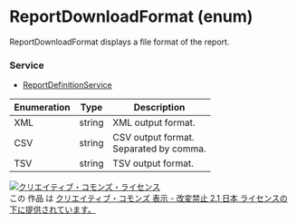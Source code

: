 # ReportDownloadFormat (enum)
ReportDownloadFormat displays a file format of the report.

### Service
+ [ReportDefinitionService](../services/ReportDefinitionService.md)

| Enumeration | Type| Description | 
|---|---|---|
| XML| string| XML output format. |
| CSV| string| CSV output format.<br>Separated by comma.  |
| TSV| string| TSV output format. |


<a rel="license" href="http://creativecommons.org/licenses/by-nd/2.1/jp/"><img alt="クリエイティブ・コモンズ・ライセンス" style="border-width:0" src="https://i.creativecommons.org/l/by-nd/2.1/jp/88x31.png" /></a><br />この 作品 は <a rel="license" href="http://creativecommons.org/licenses/by-nd/2.1/jp/">クリエイティブ・コモンズ 表示 - 改変禁止 2.1 日本 ライセンスの下に提供されています。</a>
